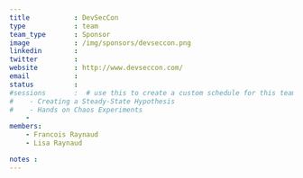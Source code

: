 ```yaml
---
title           : DevSecCon
type            : team
team_type       : Sponsor
image           : /img/sponsors/devseccon.png
linkedin        :
twitter         :
website         : http://www.devseccon.com/
email           :
status          :
#sessions       :  # use this to create a custom schedule for this team
#    - Creating a Steady-State Hypothesis
#    - Hands on Chaos Experiments
    -
members:
    - Francois Raynaud
    - Lisa Raynaud

notes :
---
```



